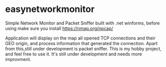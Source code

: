 # easynetworkmonitor
Simple Network Monitor and Packet Sniffer built with .net winforms, before using make sure you install https://nmap.org/npcap/

Application will display on the map all opened TCP connections and their GEO origin, and process information that generated the connection. Apart from this,still under development is packet sniffer. 
This is my hobby project, and feel free to use it. It's still under development and needs more improvment. 
